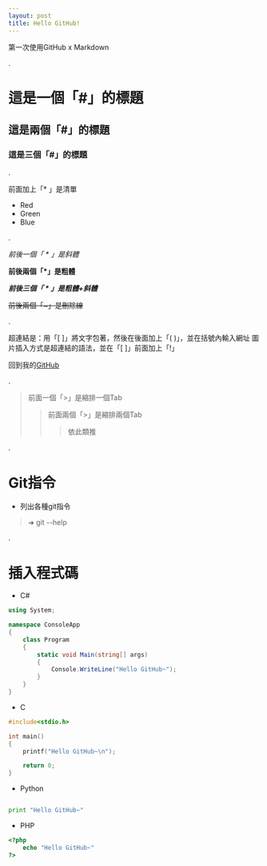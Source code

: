```yaml
---
layout: post
title: Hello GitHub!
---
```


第一次使用GitHub x Markdown

.

# 這是一個「#」的標題

## 這是兩個「#」的標題

### 這是三個「#」的標題

.

前面加上「* 」是清單
* Red
* Green
* Blue

.

*前後一個「 * 」是斜體*

**前後兩個「*」是粗體**

***前後三個「 * 」是粗體+斜體***

~~前後兩個「~」是刪除線~~

.

超連結是：用「[ ]」將文字包著，然後在後面加上「( )」，並在括號內輸入網址
圖片插入方式是超連結的語法，並在「[ ]」前面加上「!」

回到我的[GitHub](https://hunghsiuwang.github.io/)

.

>前面一個「>」是縮排一個Tab
>>前面兩個「>」是縮排兩個Tab
>>>依此類推

.

# Git指令

* 列出各種git指令

>➜ git --help



.

# 插入程式碼

* C#

```cs
using System;

namespace ConsoleApp
{
    class Program
    {
        static void Main(string[] args)
        {
            Console.WriteLine("Hello GitHub~");
        }
    }
}


```

* C

```c
#include<stdio.h>

int main()
{
    printf("Hello GitHub~\n");

    return 0;
}

```

* Python

```py

print "Hello GitHub~"

```

* PHP

```php
<?php
    echo "Hello GitHub~"
?>

```
